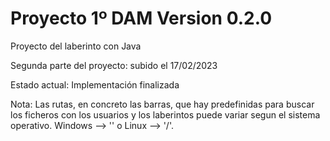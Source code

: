 # Proyecto 1º DAM Version 0.2.0
Proyecto del laberinto con Java

Segunda parte del proyecto: subido el 17/02/2023

Estado actual: Implementación finalizada

Nota: Las rutas, en concreto las barras, que hay predefinidas para buscar los ficheros con los usuarios y los laberintos puede variar segun el sistema operativo. Windows --> '\' o Linux --> '/'.
